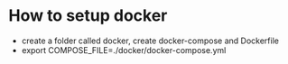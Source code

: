 # How to setup docker
- create a folder called docker, create docker-compose and Dockerfile
- export COMPOSE_FILE=./docker/docker-compose.yml
